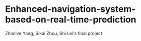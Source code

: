 # Enhanced-navigation-system-based-on-real-time-prediction
Zhanlve Yang, Sikai Zhou, Shi Lei's final project
